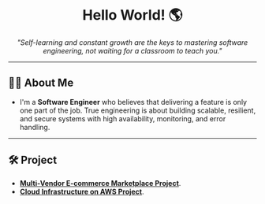<h1 align="center">Hello World! 🌎</h1>

<p align="center">
  <i>"Self-learning and constant growth are the keys to mastering software engineering, not waiting for a classroom to teach you."</i>
</p>

---

## 👨‍💻 About Me

- I'm a **Software Engineer** who believes that delivering a feature is only one part of the job. True engineering is about building scalable, resilient, and secure systems with high availability, monitoring, and error handling.

---

## 🛠️ Project
- **[Multi-Vendor E-commerce Marketplace Project](https://github.com/tientrader/Multi-Vendor-E-commerce-Marketplace)**.
- **[Cloud Infrastructure on AWS Project](https://github.com/tientrader/Cloud-Infrastructure-AWS)**.

